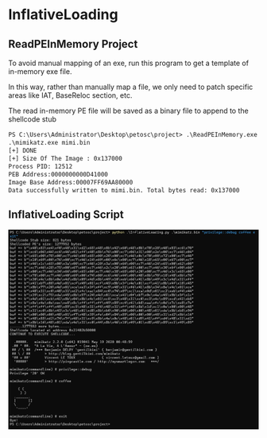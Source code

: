 # InflativeLoading

## ReadPEInMemory Project
To avoid manual mapping of an exe, run this program to get a template of in-memory exe file.

In this way, rather than manually map a file, we only need to patch specific areas like IAT, BaseReloc section, etc.

The read in-memory PE file will be saved as a binary file to append to the shellcode stub

```shell
PS C:\Users\Administrator\Desktop\petosc\project> .\ReadPEInMemory.exe .\mimikatz.exe mimi.bin
[+] DONE
[+] Size Of The Image : 0x137000
Process PID: 12512
PEB Address:0000000000D41000
Image Base Address:00007FF69AA80000
Data successfully written to mimi.bin. Total bytes read: 0x137000
```

## InflativeLoading Script

![image](/screenshot/mimikatz.png)

